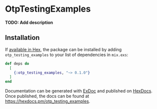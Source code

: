 # OtpTestingExamples

**TODO: Add description**

## Installation

If [available in Hex](https://hex.pm/docs/publish), the package can be installed
by adding `otp_testing_examples` to your list of dependencies in `mix.exs`:

```elixir
def deps do
  [
    {:otp_testing_examples, "~> 0.1.0"}
  ]
end
```

Documentation can be generated with [ExDoc](https://github.com/elixir-lang/ex_doc)
and published on [HexDocs](https://hexdocs.pm). Once published, the docs can
be found at <https://hexdocs.pm/otp_testing_examples>.

